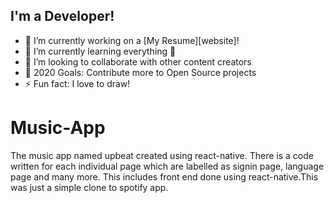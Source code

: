 ## I'm a Developer!

- 🔭 I’m currently working on a [My Resume][website]!
- 🌱 I’m currently learning everything 🤣
- 👯 I’m looking to collaborate with other content creators
- 🥅 2020 Goals: Contribute more to Open Source projects
- ⚡ Fun fact: I love to draw!


# Music-App
The music app named upbeat created using react-native. There is a code written for each individual page which are labelled as signin page, language page and many more. This includes front end done using react-native.This was just a simple clone to spotify app. 

